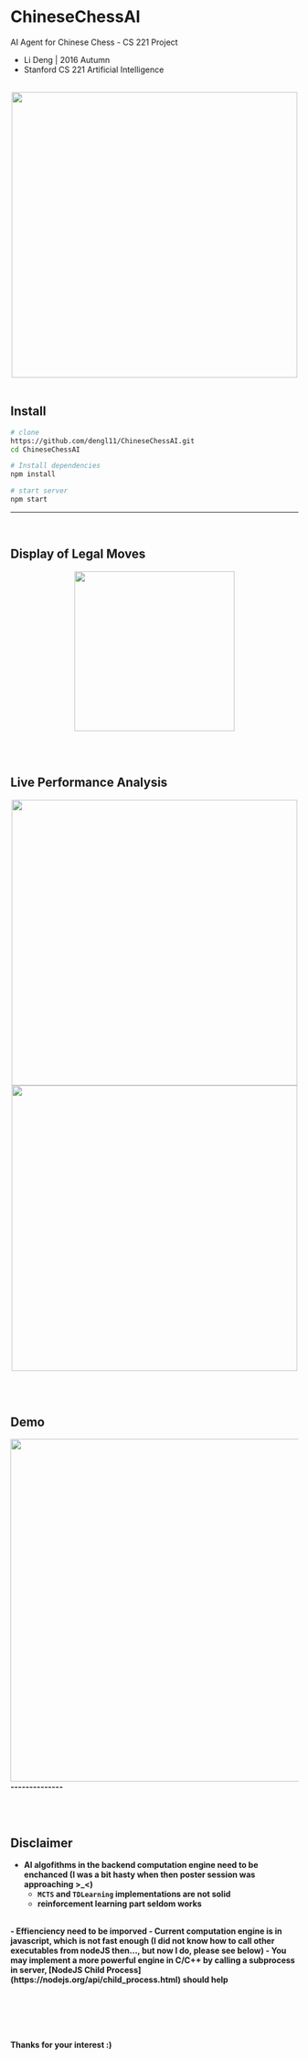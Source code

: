 # ChineseChessAI
AI Agent for Chinese Chess - CS 221 Project

- Li Deng | 2016 Autumn 
- Stanford CS 221 Artificial Intelligence
<br> <br>

<div style="text-align: center">
<img src="https://raw.githubusercontent.com/dengl11/ChineseChessAI/master/public/resource/img/overview.png"  style="width: 500px;"/>
</div>

<br>

## Install
```bash
# clone
https://github.com/dengl11/ChineseChessAI.git 
cd ChineseChessAI 

# Install dependencies
npm install

# start server
npm start
```

--------------



<b><br>
## Display of Legal Moves
<div style="text-align: center">
<img src="https://raw.githubusercontent.com/dengl11/ChineseChessAI/master/public/resource/img/board-with-moves.png"  style="width: 280px;"/>
</div>

<br><br>
## Live Performance Analysis
<div style="text-align: center">
<img src="https://raw.githubusercontent.com/dengl11/ChineseChessAI/master/docs/resource/img/learn.png"  style="width: 500px;"/>
<img src="https://raw.githubusercontent.com/dengl11/ChineseChessAI/master/docs/resource/img/effenciency.png"  style="width: 500px;"/>
</div>

<br><br>
## Demo
<div style="text-align: center">
<img src="https://raw.githubusercontent.com/dengl11/ChineseChessAI/master/docs/resource/img/game.gif"  style="width: 600px;"/>
</div>
--------------


<br><br>

## Disclaimer
- AI algofithms in the backend computation engine need to be enchanced (I was a bit hasty when then poster session was approaching >\_<)
    - `MCTS` and `TDLearning` implementations are not solid
    - reinforcement learning part seldom works

<br>
- Effienciency need to be imporved
    - Current computation engine is in javascript, which is not fast enough (I did not know how to call other executables from nodeJS then..., but now I do, please see below)
    - You may implement a more powerful engine in C/C++ by calling a subprocess in server, [NodeJS Child Process](https://nodejs.org/api/child_process.html) should help



<br><br>
--------------
Thanks for your interest :)
<br><br>
